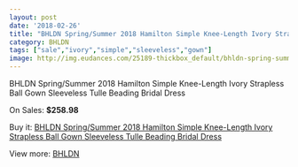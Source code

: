 ```yaml
---
layout: post
date: '2018-02-26'
title: "BHLDN Spring/Summer 2018 Hamilton Simple Knee-Length Ivory Strapless Ball Gown Sleeveless Tulle Beading Bridal Dress"
category: BHLDN
tags: ["sale","ivory","simple","sleeveless","gown"]
image: http://img.eudances.com/25189-thickbox_default/bhldn-spring-summer-2018-hamilton-simple-knee-length-ivory-strapless-ball-gown-sleeveless-tulle-beading-bridal-dress.jpg
---
```

BHLDN Spring/Summer 2018 Hamilton Simple Knee-Length Ivory Strapless Ball Gown Sleeveless Tulle Beading Bridal Dress

On Sales: **$258.98**
<a href="https://www.eudances.com/en/bhldn/8341-bhldn-spring-summer-2018-hamilton-simple-knee-length-ivory-strapless-ball-gown-sleeveless-tulle-beading-bridal-dress.html"><amp-img layout="responsive" width="600" height="600" src="//img.eudances.com/25189-thickbox_default/bhldn-spring-summer-2018-hamilton-simple-knee-length-ivory-strapless-ball-gown-sleeveless-tulle-beading-bridal-dress.jpg" alt="BHLDN Spring/Summer 2018 Hamilton Simple Knee-Length Ivory Strapless Ball Gown Sleeveless Tulle Beading Bridal Dress 0" /></a>
<a href="https://www.eudances.com/en/bhldn/8341-bhldn-spring-summer-2018-hamilton-simple-knee-length-ivory-strapless-ball-gown-sleeveless-tulle-beading-bridal-dress.html"><amp-img layout="responsive" width="600" height="600" src="//img.eudances.com/25193-thickbox_default/bhldn-spring-summer-2018-hamilton-simple-knee-length-ivory-strapless-ball-gown-sleeveless-tulle-beading-bridal-dress.jpg" alt="BHLDN Spring/Summer 2018 Hamilton Simple Knee-Length Ivory Strapless Ball Gown Sleeveless Tulle Beading Bridal Dress 1" /></a>
<a href="https://www.eudances.com/en/bhldn/8341-bhldn-spring-summer-2018-hamilton-simple-knee-length-ivory-strapless-ball-gown-sleeveless-tulle-beading-bridal-dress.html"><amp-img layout="responsive" width="600" height="600" src="//img.eudances.com/25192-thickbox_default/bhldn-spring-summer-2018-hamilton-simple-knee-length-ivory-strapless-ball-gown-sleeveless-tulle-beading-bridal-dress.jpg" alt="BHLDN Spring/Summer 2018 Hamilton Simple Knee-Length Ivory Strapless Ball Gown Sleeveless Tulle Beading Bridal Dress 2" /></a>
<a href="https://www.eudances.com/en/bhldn/8341-bhldn-spring-summer-2018-hamilton-simple-knee-length-ivory-strapless-ball-gown-sleeveless-tulle-beading-bridal-dress.html"><amp-img layout="responsive" width="600" height="600" src="//img.eudances.com/25191-thickbox_default/bhldn-spring-summer-2018-hamilton-simple-knee-length-ivory-strapless-ball-gown-sleeveless-tulle-beading-bridal-dress.jpg" alt="BHLDN Spring/Summer 2018 Hamilton Simple Knee-Length Ivory Strapless Ball Gown Sleeveless Tulle Beading Bridal Dress 3" /></a>
<a href="https://www.eudances.com/en/bhldn/8341-bhldn-spring-summer-2018-hamilton-simple-knee-length-ivory-strapless-ball-gown-sleeveless-tulle-beading-bridal-dress.html"><amp-img layout="responsive" width="600" height="600" src="//img.eudances.com/25190-thickbox_default/bhldn-spring-summer-2018-hamilton-simple-knee-length-ivory-strapless-ball-gown-sleeveless-tulle-beading-bridal-dress.jpg" alt="BHLDN Spring/Summer 2018 Hamilton Simple Knee-Length Ivory Strapless Ball Gown Sleeveless Tulle Beading Bridal Dress 4" /></a>

Buy it: [BHLDN Spring/Summer 2018 Hamilton Simple Knee-Length Ivory Strapless Ball Gown Sleeveless Tulle Beading Bridal Dress](https://www.eudances.com/en/bhldn/8341-bhldn-spring-summer-2018-hamilton-simple-knee-length-ivory-strapless-ball-gown-sleeveless-tulle-beading-bridal-dress.html "BHLDN Spring/Summer 2018 Hamilton Simple Knee-Length Ivory Strapless Ball Gown Sleeveless Tulle Beading Bridal Dress")

View more: [BHLDN](https://www.eudances.com/en/124-bhldn "BHLDN")